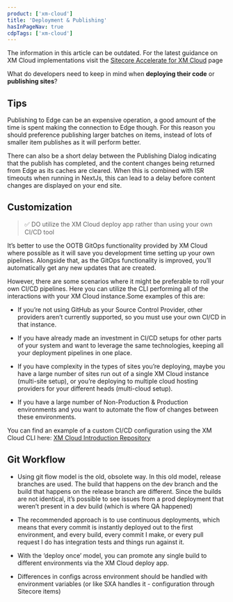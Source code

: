 ```yaml
---
product: ['xm-cloud']
title: 'Deployment & Publishing'
hasInPageNav: true
cdpTags: ['xm-cloud']
---
```


<Alert status="info">
  <AlertIcon />
    The information in this article can be outdated. For the latest guidance on XM Cloud implementations visit the <a href="/learn/accelerate/xm-cloud">Sitecore Accelerate for XM Cloud</a> page
</Alert>

What do developers need to keep in mind when **deploying their code** or **publishing sites**?

## Tips

Publishing to Edge can be an expensive operation, a good amount of the time is spent making the connection to Edge though. For this reason you should preference publishing larger batches on items, instead of lots of smaller item publishes as it will perform better.

There can also be a short delay between the Publishing Dialog indicating that the publish has completed, and the content changes being returned from Edge as its caches are cleared. When this is combined with ISR timeouts when running in NextJs, this can lead to a delay before content changes are displayed on your end site.

## Customization

> ✅ DO utilize the XM Cloud deploy app rather than using your own CI/CD tool

It’s better to use the OOTB GitOps functionality provided by XM Cloud where possible as it will save you development time setting up your own pipelines. Alongside that, as the GitOps functionality is improved, you’ll automatically get any new updates that are created.

However, there are some scenarios where it might be preferable to roll your own CI/CD pipelines. Here you can utilize the CLI performing all of the interactions with your XM Cloud instance.Some examples of this are:

- If you’re not using GitHub as your Source Control Provider, other providers aren’t currently supported, so you must use your own CI/CD in that instance.

- If you have already made an investment in CI/CD setups for other parts of your system and want to leverage the same technologies, keeping all your deployment pipelines in one place.

- If you have complexity in the types of sites you’re deploying, maybe you have a large number of sites run out of a single XM Cloud instance (multi-site setup), or you’re deploying to multiple cloud hosting providers for your different heads (multi-cloud setup).

- If you have a large number of Non-Production & Production environments and you want to automate the flow of changes between these environments.

You can find an example of a custom CI/CD configuration using the XM Cloud CLI here: [XM Cloud Introduction Repository](https://github.com/Sitecore/XM-Cloud-Introduction)

## Git Workflow

- Using git flow model is the old, obsolete way. In this old model, release branches are used. The build that happens on the dev branch and the build that happens on the release branch are different. Since the builds are not identical, it’s possible to see issues from a prod deployment that weren’t present in a dev build (which is where QA happened)

- The recommended approach is to use continuous deployments, which means that every commit is instantly deployed out to the first environment, and every build, every commit I make, or every pull request I do has integration tests and things run against it.

- With the ‘deploy once’ model, you can promote any single build to different environments via the XM Cloud deploy app.

- Differences in configs across environment should be handled with environment variables (or like SXA handles it - configuration through Sitecore items)
